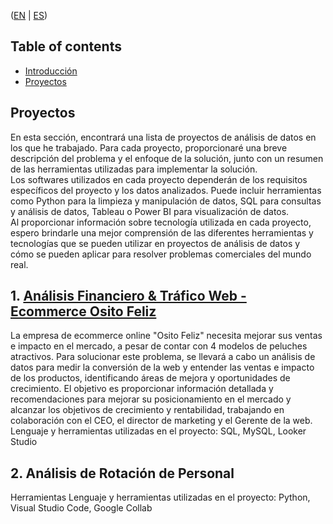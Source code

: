 ([EN](https://github.com/HansAiTech/Data_Analysis_Portfolio/blob/main/Projects.md) | [ES](https://github.com/HansAiTech/Data_Analysis_Portfolio/blob/main/Proyectos.md))

## Table of contents
- [Introducción](#Introduction)
- [Proyectos](#Proyectos)

## Proyectos
En esta sección, encontrará una lista de proyectos de análisis de datos en los que he trabajado. Para cada proyecto, proporcionaré una breve descripción del problema y el enfoque de la solución, junto con un resumen de las herramientas utilizadas para implementar la solución.  
Los softwares utilizados en cada proyecto dependerán de los requisitos específicos del proyecto y los datos analizados. Puede incluir herramientas como Python para la limpieza y manipulación de datos, SQL para consultas y análisis de datos, Tableau o Power BI para visualización de datos.  
Al proporcionar información sobre tecnología utilizada en cada proyecto, espero brindarle una mejor comprensión de las diferentes herramientas y tecnologías que se pueden utilizar en proyectos de análisis de datos y cómo se pueden aplicar para resolver problemas comerciales del mundo real.  

## 1. [Análisis Financiero & Tráfico Web - Ecommerce Osito Feliz](https://github.com/HansAiTech/SQL_Projects/blob/main/Happy_Bear_Ecommerce)   
La empresa de ecommerce online "Osito Feliz" necesita mejorar sus ventas e impacto en el mercado, a pesar de contar con 4 modelos de peluches atractivos. Para solucionar este problema, se llevará a cabo un análisis de datos para medir la conversión de la web y entender las ventas e impacto de los productos, identificando áreas de mejora y oportunidades de crecimiento. El objetivo es proporcionar información detallada y recomendaciones para mejorar su posicionamiento en el mercado y alcanzar los objetivos de crecimiento y rentabilidad, trabajando en colaboración con el CEO, el director de marketing y el Gerente de la web.
Lenguaje y herramientas utilizadas en el proyecto: SQL, MySQL, Looker Studio

## 2. Análisis de Rotación de Personal 
Herramientas
Lenguaje y herramientas utilizadas en el proyecto: Python, Visual Studio Code, Google Collab

